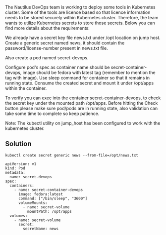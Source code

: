 The Nautilus DevOps team is working to deploy some tools in Kubernetes cluster. Some of the tools are licence based so that licence information needs to be stored securely within Kubernetes cluster. Therefore, the team wants to utilize Kubernetes secrets to store those secrets. Below you can find more details about the requirements:



We already have a secret key file news.txt under /opt location on jump host. Create a generic secret named news, it should contain the password/license-number present in news.txt file.


Also create a pod named secret-devops.


Configure pod's spec as container name should be secret-container-devops, image should be fedora with latest tag (remember to mention the tag with image). Use sleep command for container so that it remains in running state. Consume the created secret and mount it under /opt/apps within the container.


To verify you can exec into the container secret-container-devops, to check the secret key under the mounted path /opt/apps. Before hitting the Check button please make sure pod/pods are in running state, also validation can take some time to complete so keep patience.


Note: The kubectl utility on jump_host has been configured to work with the kubernetes cluster.

## Solution

```
kubectl create secret generic news --from-file=/opt/news.txt

apiVersion: v1
kind: Pod
metadata:
  name: secret-devops
spec:
  containers:
    - name: secret-container-devops
      image: fedora:latest
      command: ["/bin/sleep", "3600"]
      volumeMounts:
        - name: secret-volume
          mountPath: /opt/apps
  volumes:
    - name: secret-volume
      secret:
        secretName: news

```
